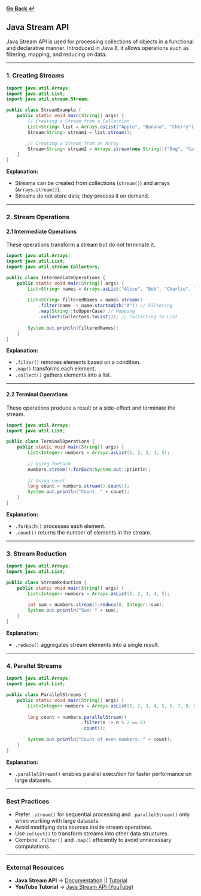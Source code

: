 #### [Go Back ↩](../README.md)

## Java Stream API

Java Stream API is used for processing collections of objects in a functional and declarative manner. Introduced in Java 8, it allows operations such as filtering, mapping, and reducing on data.

---

### 1. Creating Streams
```java
import java.util.Arrays;
import java.util.List;
import java.util.stream.Stream;

public class StreamExample {
    public static void main(String[] args) {
        // Creating a Stream from a Collection
        List<String> list = Arrays.asList("Apple", "Banana", "Cherry");
        Stream<String> stream1 = list.stream();

        // Creating a Stream from an Array
        Stream<String> stream2 = Arrays.stream(new String[]{"Dog", "Cat", "Cow"});
    }
}
```
**Explanation:**
- Streams can be created from collections (`stream()`) and arrays (`Arrays.stream()`).
- Streams do not store data; they process it on demand.

---

### 2. Stream Operations
#### 2.1 Intermediate Operations
These operations transform a stream but do not terminate it.

```java
import java.util.Arrays;
import java.util.List;
import java.util.stream.Collectors;

public class IntermediateOperations {
    public static void main(String[] args) {
        List<String> names = Arrays.asList("Alice", "Bob", "Charlie", "David");
        
        List<String> filteredNames = names.stream()
            .filter(name -> name.startsWith("A")) // Filtering
            .map(String::toUpperCase) // Mapping
            .collect(Collectors.toList()); // Collecting to List
        
        System.out.println(filteredNames);
    }
}
```
**Explanation:**
- `.filter()` removes elements based on a condition.
- `.map()` transforms each element.
- `.collect()` gathers elements into a list.

---

#### 2.2 Terminal Operations
These operations produce a result or a side-effect and terminate the stream.

```java
import java.util.Arrays;
import java.util.List;

public class TerminalOperations {
    public static void main(String[] args) {
        List<Integer> numbers = Arrays.asList(1, 2, 3, 4, 5);
        
        // Using forEach
        numbers.stream().forEach(System.out::println);
        
        // Using count
        long count = numbers.stream().count();
        System.out.println("Count: " + count);
    }
}
```
**Explanation:**
- `.forEach()` processes each element.
- `.count()` returns the number of elements in the stream.

---

### 3. Stream Reduction
```java
import java.util.Arrays;
import java.util.List;

public class StreamReduction {
    public static void main(String[] args) {
        List<Integer> numbers = Arrays.asList(1, 2, 3, 4, 5);
        
        int sum = numbers.stream().reduce(0, Integer::sum);
        System.out.println("Sum: " + sum);
    }
}
```
**Explanation:**
- `.reduce()` aggregates stream elements into a single result.

---

### 4. Parallel Streams
```java
import java.util.Arrays;
import java.util.List;

public class ParallelStreams {
    public static void main(String[] args) {
        List<Integer> numbers = Arrays.asList(1, 2, 3, 4, 5, 6, 7, 8, 9, 10);
        
        long count = numbers.parallelStream()
                            .filter(n -> n % 2 == 0)
                            .count();
        
        System.out.println("Count of even numbers: " + count);
    }
}
```
**Explanation:**
- `.parallelStream()` enables parallel execution for faster performance on large datasets.

---

### Best Practices
- Prefer `.stream()` for sequential processing and `.parallelStream()` only when working with large datasets.
- Avoid modifying data sources inside stream operations.
- Use `collect()` to transform streams into other data structures.
- Combine `.filter()` and `.map()` efficiently to avoid unnecessary computations.

---

### External Resources
- **Java Stream API** → [Documentation](https://www.geeksforgeeks.org/stream-in-java/) || [Tutorial](https://www.baeldung.com/java-8-streams)
- **YouTube Tutorial** → [Java Stream API (YouTube)](https://youtu.be/E10Q6-nWO9g?feature=shared)

